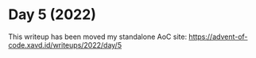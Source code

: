 # Day 5 (2022)

This writeup has been moved my standalone AoC site: https://advent-of-code.xavd.id/writeups/2022/day/5

